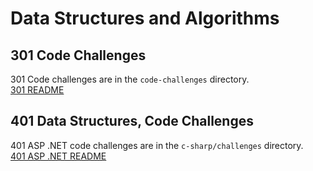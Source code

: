 # Data Structures and Algorithms

## 301 Code Challenges
301 Code challenges are in the `code-challenges` directory.<br>
[301 README](./code-challenges/README.md)


## 401 Data Structures, Code Challenges
401 ASP .NET code challenges are in the `c-sharp/challenges` directory.<br>
[401 ASP .NET README](./c-sharp/README.md)
